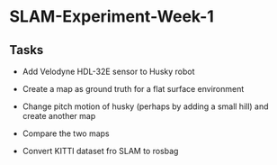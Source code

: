 # SLAM-Experiment-Week-1

## Tasks

- Add Velodyne HDL-32E sensor to Husky robot

- Create a map as ground truth for a flat surface environment

- Change pitch motion of husky (perhaps by adding a small hill) and create another map

- Compare the two maps

- Convert KITTI dataset fro SLAM to rosbag 
